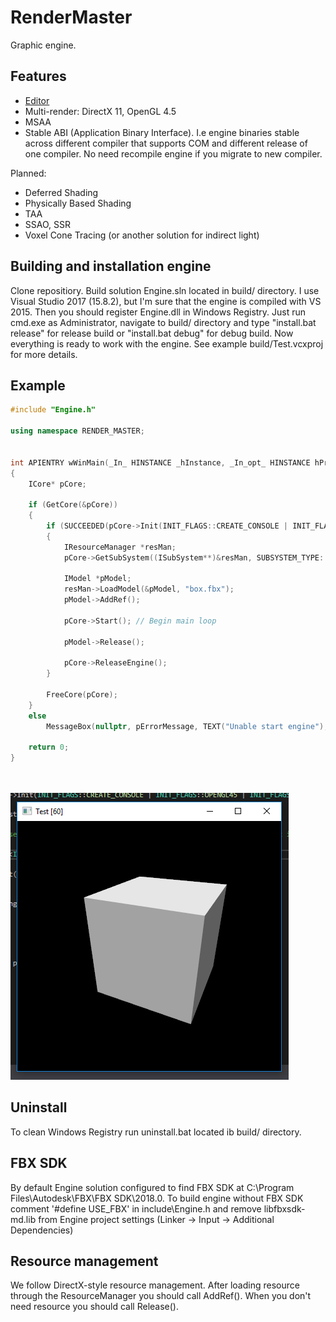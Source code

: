 # RenderMaster

Graphic engine.

## Features
* [Editor](https://github.com/fra-zz-mer/RenderMasterEditor)
* Multi-render: DirectX 11, OpenGL 4.5
* MSAA
* Stable ABI (Application Binary Interface). I.e engine binaries stable across different compiler that supports COM and different release of one compiler. No need recompile engine if you migrate to new compiler.

Planned:
* Deferred Shading
* Physically Based Shading
* TAA
* SSAO, SSR
* Voxel Cone Tracing (or another solution for indirect light)

## Building and installation engine
Clone repositiory. Build solution Engine.sln located in build/ directory. I use Visual Studio 2017 (15.8.2), but I'm sure that the engine is compiled with VS 2015. Then you should register Engine.dll in Windows Registry. Just run cmd.exe as Administrator, navigate to build/ directory and type "install.bat release" for release build or "install.bat debug" for debug build. Now everything is ready to work with the engine. See example build/Test.vcxproj for more details.

## Example
```cpp
#include "Engine.h"

using namespace RENDER_MASTER;


int APIENTRY wWinMain(_In_ HINSTANCE _hInstance, _In_opt_ HINSTANCE hPrevInstance, _In_ LPWSTR lpCmdLine, _In_ int nCmdShow)
{
	ICore* pCore;

	if (GetCore(&pCore))
	{
		if (SUCCEEDED(pCore->Init(INIT_FLAGS::CREATE_CONSOLE | INIT_FLAGS::DIRECTX11 | INIT_FLAGS::MSAA_8X, L"resources", nullptr)))
		{
			IResourceManager *resMan;
			pCore->GetSubSystem((ISubSystem**)&resMan, SUBSYSTEM_TYPE::RESOURCE_MANAGER);

			IModel *pModel;
			resMan->LoadModel(&pModel, "box.fbx");
			pModel->AddRef();

			pCore->Start(); // Begin main loop

			pModel->Release();

			pCore->ReleaseEngine();
		}

		FreeCore(pCore);
	}
	else
		MessageBox(nullptr, pErrorMessage, TEXT("Unable start engine"), MB_OK | MB_ICONERROR);

	return 0;
}




```
![Alt text](box.png?raw=true "Test")

## Uninstall
To clean Windows Registry run uninstall.bat located ib build/ directory.

## FBX SDK
By default Engine solution configured to find FBX SDK at C:\Program Files\Autodesk\FBX\FBX SDK\2018.0\. To build engine without FBX SDK comment '#define USE_FBX' in include\Engine.h and remove libfbxsdk-md.lib from Engine project settings (Linker -> Input -> Additional Dependencies)

## Resource management
We follow DirectX-style resource management. After loading resource through the ResourceManager you should call AddRef(). When you don't need resource you should call Release().

